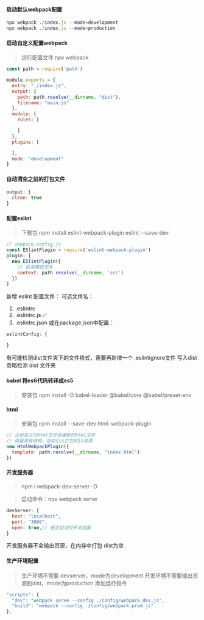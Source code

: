 #### 启动默认webpack配置
```js
npx webpack ./index.js --mode=development
npx webpack ./index.js --mode=production
```
#### 启动自定义配置webpack
> 运行配置文件 npx webpack
```js
const path = require('path')

module.exports = {
  entry: "./index.js",
  output: {
    path: path.resolve(__dirname, "dist"),
    filename: "main.js"
  },
  module: {
    rules: [

    ]
  },
  plugins: [

  ],
  mode: "development"
}
```
#### 自动清空之前的打包文件
```js
output: {
  clean: true
}
```
#### 配置eslint
> 下载包 npm install eslint-webpack-plugin eslint --save-dev
```js
// webpack.config.js
const ESlintPlugin = require('eslint-webpack-plugin')
plugin: [
  new ESlintPlugin({
    // 检测哪些文件
    context: path.resolve(__dirname, 'src')
  })
]
```
新增 eslint 配置文件：
可选文件名：
1. .eslintrc
2. .eslintrc.js ✅
3. .eslintrc.json
或在package.json中配置：
```js
eslintConfig: {

}
```
有可能检测dist文件夹下的文件格式，需要再新增一个 .eslintignore文件
写入dist 忽略检测 dist 文件夹
#### babel 将es6代码转译成es5
> 安装包 npm install -D babel-loader @babel/core @babel/preset-env
#### html
> 安装包 npm install --save-dev html-webpack-plugin
```js
// 以自定义的html文件创建新的html文件
// 保留原有结构、自动引入打包的js资源
new HtmlWebpackPlugin({
  template: path.resolve(__dirname, "index.html")
})
```
#### 开发服务器
> npm i webpack-dev-server -D

> 启动命令：npx webpack serve
```js
devServer: {
  host: "localhost",
  port: "3000",
  open: true,// 是否自动打开浏览器
}
```
开发服务器不会输出资源，在内存中打包 dist为空
#### 生产环境配置
> 生产环境不需要 devserver，mode为development   开发环境不需要输出资源到dist，mode为production
添加运行指令
```js
"scripts": {
  "dev": "webpack serve --config ./config/webpack.dev.js",
  "build": "webpack --config ./config/webpack.prod.js"
},
```